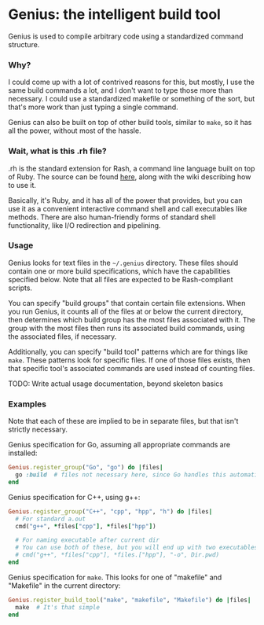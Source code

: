 # Genius: the intelligent build tool

Genius is used to compile arbitrary code using a standardized command structure.

### Why?
I could come up with a lot of contrived reasons for this, but mostly, I use the 
same build commands a lot, and I don't want to type those more than necessary. 
I could use a standardized makefile or something of the sort, but that's more 
work than just typing a single command.

Genius can also be built on top of other build tools, similar to `make`, so 
it has all the power, without most of the hassle.

### Wait, what is this .rh file?
.rh is the standard extension for Rash, a command line language built 
on top of Ruby. The source can be found [here](https://github.com/KellenWatt/rash), 
along with the wiki describing how to use it.

Basically, it's Ruby, and it has all of the power that provides, but you can 
use it as a convenient interactive command shell and call executables like 
methods. There are also human-friendly forms of standard shell functionality, 
like I/O redirection and pipelining.

### Usage
Genius looks for text files in the `~/.genius` directory. These files should 
contain one or more build specifications, which have the capabilities specified 
below. Note that all files are expected to be Rash-compliant scripts.

You can specify "build groups" that contain certain file extensions. When you run 
Genius, it counts all of the files at or below the current directory, then 
determines which build group has the most files associated with it. The group 
with the most files then runs its associated build commands, using the associated 
files, if necessary.

Additionally, you can specify "build tool" patterns which are for things like 
`make`. These patterns look for specific files. If one of those files exists, 
then that specific tool's associated commands are used instead of counting files.

TODO: Write actual usage documentation, beyond skeleton basics

### Examples
Note that each of these are implied to be in separate files, but that isn't 
strictly necessary.

Genius specification for Go, assuming all appropriate commands are installed:
```ruby
Genius.register_group("Go", "go") do |files|
  go :build  # files not necessary here, since Go handles this automatically.
end
``` 

Genius specification for C++, using g++:
```ruby
Genius.register_group("C++", "cpp", "hpp", "h") do |files|
  # For standard a.out
  cmd("g++", *files["cpp"], *files["hpp"])

  # For naming executable after current dir
  # You can use both of these, but you will end up with two executables
  # cmd("g++", *files["cpp"], *files.["hpp"], "-o", Dir.pwd)
end
``` 

Genius specification for `make`. This looks for one of "makefile" and "Makefile" 
in the current directory:
```ruby
Genius.register_build_tool("make", "makefile", "Makefile") do |files|
  make  # It's that simple
end
```

